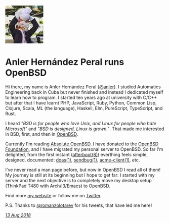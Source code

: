<p><a href="/" alt="avatar" title="home page"><img src="anler.jpeg" class="w3"></a></p>

# Anler Hern&#225;ndez Peral runs OpenBSD

Hi there, my name is Anler Hern&#225;ndez Peral ([@anler]). I studied
Automatics Engineering back in Cuba but never finished and instead
I dedicated myself to learn how to program. I started ten years ago
at university with C/C++ but after that I have learnt PHP, JavaScript,
Ruby, Python, Common Lisp, Clojure, Scala, ML (the language),
Haskell, Elm, PureScript, TypeScript, and Rust. 

I heard _"BSD is for people who love Unix, and Linux for people who
hate Microsoft"_ and _"BSD is designed, Linux is grown."_. That
made me interested in BSD, first, and then in 
[OpenBSD](https://www.openbsd.org/).

Currently I'm reading [Absolute OpenBSD](https://nostarch.com/obenbsd2e).
I have donated to the [OpenBSD
Foundation](https://www.openbsdfoundation.org/donations.html), and
I have migrated my personal server to OpenBSD. So far I'm delighted,
from the first instant ([afterboot(8)](https://man.openbsd.org/afterboot.8))
everthing feels simple, designed, documented:
[doas(1)](https://man.openbsd.org/doas.1),
[sendbug(1)](https://man.openbsd.org/sendbug.1),
[acme-client(1)](https://man.openbsd.org/acme-client.1), etc.

I've never read a man page before, but now in OpenBSD I read all
of them!  My journey is still at its beginning but I hope to get
far: I started with my server and the next objective is to completely
move my desktop setup (ThinkPad T480 with Arch/i3/Emacs) to OpenBSD.

Find more [my website](https://anler.me) or follow me on
[Twitter](https://twitter.com/anler).

P.S. Thanks to [@romanzolotarev](https://twitter.com/romanzolotarev) for
his tweets, that have led me here!

_[13 Aug 2018](/raw/people/anler.md)_

[@anler]: https://twitter.com/anler
